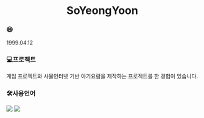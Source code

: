 <h1 align="center"> SoYeongYoon</h1>

<h3>😄</h3>
1999.04.12

<h3>💻프로젝트</h3>
게임 프로젝트와 사물인터넷 기반 아기요람을 제작하는 프로젝트를 한 경험이 있습니다.

<h3>🛠사용언어</h3>
<div>
<img src="https://img.shields.io/badge/Java-007396.svg?style=flat-square&logo=Java&logoColor=white"/>
<img src="https://img.shields.io/badge/C#-512BD4.svg?style=flat&logo=csharp&logoColor=white"/>
</div>
